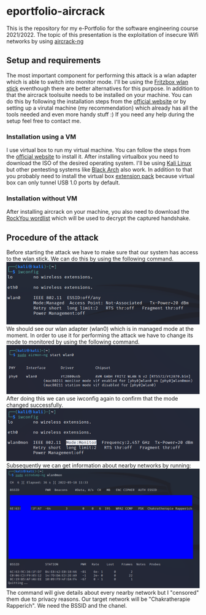 # eportfolio-aircrack
This is the repository for my e-Portfolio for the software engineering course 2021/2022. The topic of this presentation is the exploitation of insecure Wifi networks by using [aircrack-ng](https://www.aircrack-ng.org/)
## Setup and requirements
The most important component for performing this attack is a wlan adapter which is able to switch into monitor mode. I'll be using the [Fritzbox wlan stick](https://avm.de/produkte/fritzwlan/fritzwlan-stick-ac-860/) eventhough there are better alternatives for this purpose. 
In addition to that the aircrack toolsuite needs to be installed on your machine. You can do this by following the installation steps from the [official website](https://www.aircrack-ng.org/install.html) or by setting up a virutal machine (my recommendation) which already has all the tools needed and even more handy stuff :) If you need any help during the setup feel free to contact me.  
### Installation using a VM
I use virtual box to run my virtual machine. You can follow the steps from the [official website](https://www.virtualbox.org/wiki/Downloads) to install it. After installing virtualbox you need to download the ISO of the desired operating system. I'll be using [Kali Linux](https://www.kali.org/get-kali/) but other pentesting systems like [Black Arch](https://blackarch.org/downloads.html#ova-download) also work. In addition to that you probably need to install the virtual box [extension pack](https://download.virtualbox.org/virtualbox/6.0.24/Oracle_VM_VirtualBox_Extension_Pack-6.0.24.vbox-extpack) because virtual box can only tunnel USB 1.0 ports by default.
### Installation without VM
After installing aircrack on your machine, you also need to download the [RockYou wordlist](https://github.com/brannondorsey/naive-hashcat/releases/download/data/rockyou.txt) which will be used to decrypt the captured handshake. 
## Procedure of the attack
Before starting the attack we have to make sure that our system has access to the wlan stick. We can do this by using the following command.
<br> ![](https://github.com/tsch4k0mo/eportfolio-aircrack/blob/dfb3d33a211d6d7e8340a8ece59a27d010079258/resources/iwconfig.PNG)<br>
We should see our wlan adapter (wlan0) which is in managed mode at the moment. In order to use it for performing the attack we have to change its mode to monitored by using the following command.
<br> ![](https://github.com/tsch4k0mo/eportfolio-aircrack/blob/dfb3d33a211d6d7e8340a8ece59a27d010079258/resources/startMonitorMode.PNG)<br>
After doing this we can use iwconfig again to confirm that the mode changed successfully.
<br> ![](https://github.com/tsch4k0mo/eportfolio-aircrack/blob/dfb3d33a211d6d7e8340a8ece59a27d010079258/resources/iwconfig2.PNG)<br>
Subsequently we can get information about nearby networks by running:
<br> <img src="https://github.com/tsch4k0mo/eportfolio-aircrack/blob/c37d964b60003b68c0247d74d40e4a96a7339b45/resources/nearbyNetworks.pdf"/><br>
The command will give details about every nearby network but I "censored" them due to privacy reasons. Our target network will be "Chakratherapie Rapperich". We need the BSSID and the chanel. 
